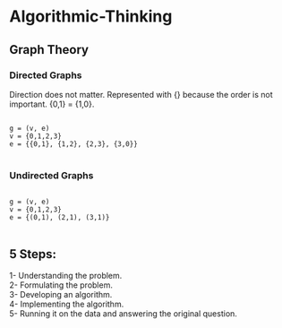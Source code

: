 # Algorithmic-Thinking

## Graph Theory

### Directed Graphs
Direction does not matter. Represented with {} because the order is not important. {0,1} = {1,0}.
<pre>
<code>
g = (v, e)
v = {0,1,2,3}
e = {{0,1}, {1,2}, {2,3}, {3,0}}
</code>
</pre>

### Undirected Graphs
<pre>
<code>
g = (v, e)
v = {0,1,2,3}
e = {(0,1), (2,1), (3,1)}
</code>
</pre>

## 5 Steps:

1- Understanding the problem.<br>
2- Formulating the problem. <br>
3- Developing an algorithm. <br>
4- Implementing the algorithm. <br>
5- Running it on the data and answering the original question.<br>
